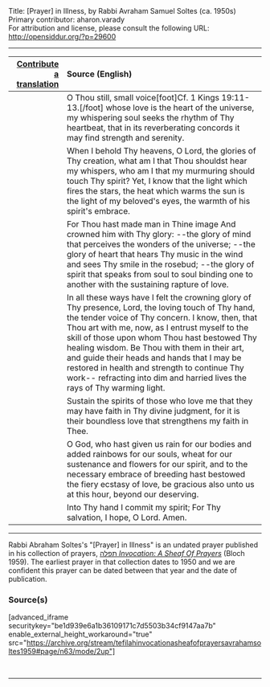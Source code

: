 <html>
<head></head>
<body>
Title: [Prayer] in Illness, by Rabbi Avraham Samuel Soltes (ca. 1950s)<br />
Primary contributor: aharon.varady<br />
For attribution and license, please consult the following URL: <a href="http://opensiddur.org/?p=29600">http://opensiddur.org/?p=29600</a>
<p />
<hr />

<table style="margin-left: auto;margin-right: auto;" class="draggable">
<thead><tr><th id="x" style="text-align: right;"><a href="/contributing/upload/">Contribute a translation</a></th><th style="text-align: left;">Source (English)</th></tr></thead>
<tbody>
<tr><td style="vertical-align:top;">
<div class="liturgy"><span lang="he">

</span></div></td>
 
<td style="vertical-align:top;">
<div class="english">
O Thou still, small voice[foot]Cf. 1 Kings 19:11-13.[/foot]
whose love
is the heart of the universe,
my whispering soul
seeks the rhythm of Thy heartbeat,
that
in its reverberating concords
it may find strength and serenity.
</div></td></tr>


<tr><td style="vertical-align:top;">
<div class="liturgy"><span lang="he">

</span></div></td>
 
<td style="vertical-align:top;">
<div class="english">
When I behold Thy heavens,
O Lord,
the glories of Thy creation,
what am I
that Thou shouldst hear my whispers,
who am I
that my murmuring
should touch Thy spirit?
Yet, I know
that
the light which fires the stars,
the heat which warms the sun
is the light of my beloved's eyes,
the warmth of his spirit's embrace.
</div></td></tr>


<tr><td style="vertical-align:top;">
<div class="liturgy"><span lang="he">

</span></div></td>
 
<td style="vertical-align:top;">
<div class="english">
For Thou hast made man in Thine image
And crowned him with Thy glory:
--the glory of mind
that perceives the wonders of the universe;
--the glory of heart
that hears Thy music in the wind
and sees Thy smile in the rosebud;
--the glory of spirit
that speaks from soul to soul
binding one to another
with the sustaining rapture of love.
</div></td></tr>


<tr><td style="vertical-align:top;">
<div class="liturgy"><span lang="he">

</span></div></td>
 
<td style="vertical-align:top;">
<div class="english">
In all these ways
have I felt
the crowning glory of Thy
presence, Lord,
the loving touch of Thy hand,
the tender voice of Thy concern.
I know, then,
that Thou art with me, now,
as I entrust myself
to the skill of those
upon whom Thou hast bestowed
Thy healing wisdom.
Be Thou with them
in their art,
and guide their heads and hands
that I may be restored in health
and strength
to continue Thy work--
refracting
into dim and harried lives
the rays of Thy warming light.
</div></td></tr>


<tr><td style="vertical-align:top;">
<div class="liturgy"><span lang="he">

</span></div></td>
 
<td style="vertical-align:top;">
<div class="english">
Sustain the spirits
of those who love me
that they may have faith
in Thy divine judgment,
for it is their boundless love
that strengthens my faith in Thee.
</div></td></tr>


<tr><td style="vertical-align:top;">
<div class="liturgy"><span lang="he">

</span></div></td>
 
<td style="vertical-align:top;">
<div class="english">
O God,
who hast given us rain for our bodies
and added rainbows for our souls,
wheat for our sustenance
and flowers for our spirit,
and to the necessary embrace of breeding
hast bestowed the fiery ecstasy of love,
be gracious also unto us
at this hour,
beyond our deserving.
</div></td></tr>


<tr><td style="vertical-align:top;">
<div class="liturgy"><span lang="he">

</span></div></td>
 
<td style="vertical-align:top;">
<div class="english">
Into Thy hand
I commit my spirit;
For Thy salvation, I hope,
O Lord.
Amen.
</div></td></tr>
</tbody></table>

<hr />

Rabbi Abraham Soltes's "[Prayer] in Illness" is an undated prayer published in his collection of prayers, <a href="http://opensiddur.org/?p=27974">תפלה <em>Invocation: A Sheaf Of Prayers</em></a> (Bloch 1959). The earliest prayer in that collection dates to 1950 and we are confident this prayer can be dated between that year and the date of publication.

<h3>Source(s)</h3>

[advanced_iframe securitykey="be1d939e6a1b36109171c7d5503b34cf9147aa7b" enable_external_height_workaround="true" src="https://archive.org/stream/tefilahinvocationasheafofprayersavrahamsoltes1959#page/n63/mode/2up"]

&nbsp;

<hr />

&nbsp;
</body>
</html>
